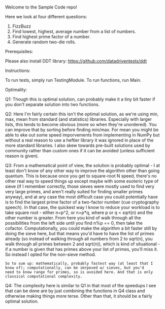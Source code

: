 Welcome to the Sample Code repo!

Here we look at four different questions:

1. FizzBuzz
2. Find lowest, highest, average number from a list of numbers.
3. Find highest prime factor of a number.
4. Generate random two-die rolls.


Prerequisites:

Please also install DDT library: https://github.com/datadriventests/ddt


Instructions:

To run tests, simply run TestingModule.
To run functions, run Main.


Optimality:

Q1: Though this is optimal solution, can probably make it a tiny bit faster if you don't separate solution into two functions.

Q2: Here I'm fairly certain this isn't the optimal solution, as we're using min, max, mean from standard (and statistics) libraries. 
    Especially with larger lists, this tends to become obvious (more so when they're unordered). You can improve that by sorting
    before finding min/max. For mean you might be able to eke out some speed imporvements from implementing in NumPy but without
    a real reason to use a heftier library it was ignored in place of the more standard libraries. I also skew towards pre-built
    solutions used by community rather than custom ones if it can be avoided (unless sufficient reason is given).

Q3: From a mathematical point of view, the solution is probably optimal - I at least don't know of any other way to improve the
    algorithm other than going quantum. This is because once you get to square-root N speed, there's no other real way to speed things
    up except maybe with some esoteric type of sieve (if I remember correctly, those sieves were mostly used to find very very large
    primes, and aren't really suited for finding smaller primes anyway), and at any case the most difficult case you could potentially
    have is to find the largest prime factor of a two-factor number (cue cryptography speech). In that case, the quickest way I know to
    reduce your workload is to take square root - either n=p^2, or n=p*q, where p or q < sqrt(n) and the other number is greater. From
    here you kind of walk through all the possibilities from the left side until you find n%p == 0, then take the cofactor. 
    Computationally, you could make the algorithm a bit faster still by doing the sieve here, but that means you'd have to have the list
    of primes already (so instead of walking through all numbers from 2 to sqrt(n), you walk through all primes between 2 and sqrt(n)), 
    which is kind of situational - if a number is given that has primes above your list of primes, you'll miss it. So instead I opted
    for the non-sieve method.
    
    So to sum up: mathematically, probably fastest way (at least that I know of); computationally, can be imrpoved w/ sieves, but you'd
    need to know range for primes, so is avoided here. And that is only classical computational complexity.
    
Q4: The complexity here is similar to Q1 in that most of the speedups I see that can be done are by just combining the functions in Q4
    class and otherwise making things more terse. Other than that, it should be a fairly optimal solution.
